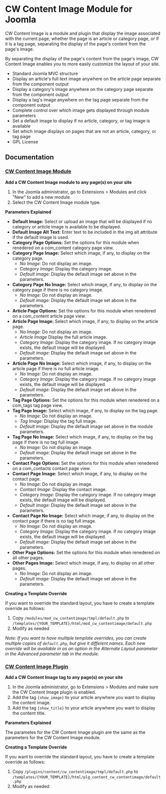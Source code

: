 # CW Content Image Module for Joomla

CW Content Image is a module and plugin that display the image associated with the current page, whether the page is an article or category page, or if it is a tag page, separating the display of the page's content from the page's image.

By separating the display of the page's content from the page's image, CW Content Image enables you to more easily customize the layout of your site.

* Standard Joomla MVC structure
* Display an article's full text image anywhere on the article page separate from the component output
* Display a category's image anywhere on the category page separate from the component output
* Display a tag's image anywhere on the tag page separate from the component output
* Complete control over which image gets displayed through module parameters
* Set a default image to display if no article, category, or tag image is available
* Set which image displays on pages that are not an article, category, or tag page
* GPL License

## Documentation

### [CW Content Image Module](https://github.com/corywebbmedia/mod_cw_contentimage)

**Add a CW Content Image module to any page(s) on your site**

1. In the Joomla administrator, go to Extensions > Modules and click "New" to add a new module.
2. Select the CW Content Image module type.

**Parameters Explained**

* **Default Image:** Select or upload an image that will be displayed if no category or article image is available to be displayed.
* **Default Image Alt Text:** Enter text to be included in the img alt attribute if the default image is used.
* **Category Page Options:** Set the options for this module when renedered on a com_content category page view.
* **Category Page Image:** Select which image, if any, to display on the category page.
    * _No Image:_ Do not display an image.
    * _Category Image:_ Display the category image.
    * _Default image:_ Display the default image set above in the parameters.
* **Category Page No Image:** Select which image, if any, to display on the category page if there is no category image.
    * _No Image:_ Do not display an image.
    * _Default image:_ Display the default image set above in the parameters.
* **Article Page Options:** Set the options for this module when renedered on a com_content article page view.
* **Article Page Image:** Select which image, if any, to display on the article page.
    * _No Image:_ Do not display an image.
    * _Article Image_ Display the full article image.
    * _Category Image:_ Display the category image. If no category image exists, the default image will be displayed.
    * _Default image:_ Display the default image set above in the parameters.
* **Article Page No Image:** Select which image, if any, to display on the article page if there is no full article image.
    * _No Image:_ Do not display an image.
    * _Category Image:_ Display the category image. If no category image exists, the default image will be displayed.
    * _Default image:_ Display the default image set above in the parameters.
* **Tag Page Options:** Set the options for this module when renedered on a com_tags tag page view.
* **Tag Page Image:** Select which image, if any, to display on the tag page.
    * _No Image:_ Do not display an image.
    * _Tag Image:_ Display the tag full image.
    * _Default image:_ Display the default image set above in the module parameters.
* **Tag Page No Image:** Select which image, if any, to display on the tag page if there is no tag full image.
    * _No Image:_ Do not display an image.
    * _Default image:_ Display the default image set above in the parameters.
* **Contact Page Options:** Set the options for this module when renedered on a com_contacts contact page view.
* **Contact Page Image:** Select which image, if any, to display on the contact page.
    * _No Image:_ Do not display an image.
    * _Contact Image:_ Display the contact image.
    * _Category Image:_ Display the category image. If no category image exists, the default image will be displayed.
    * _Default image:_ Display the default image set above in the parameters.
* **Contact Page No Image:** Select which image, if any, to display on the contact page if there is no tag full image.
    * _No Image:_ Do not display an image.
    * _Category Image:_ Display the category image. If no category image exists, the default image will be displayed.
    * _Default image:_ Display the default image set above in the parameters.
* **Other Page Options:** Set the options for this module when renedered on all other pages.
* **Other Pages Image:** Select which image, if any, to display on all other pages.
    * _No Image:_ Do not display an image.
    * _Default image:_ Display the default image set above in the parameters.

**Creating a Template Override**

If you want to override the standard layout, you have to create a template override as follows:

1. Copy `/modules/mod_cw_contentimage/tmpl/default.php` to `/templates/{YOUR_TEMPLATE}/html/mod_cw_contentimage/default.php`
2. Modify as needed

_Note: If you want to have multiple template overrides, you can create multiple copies of `default.php`, but give it different names. Each new override will be available in as an option in the Alternate Layout parameter in the Advanced parameter tab in the module._

### [CW Content Image Plugin](https://github.com/corywebbmedia/plg_content_cw_contentimage)

**Add a CW Content Image tag to any page(s) on your site**

1. In the Joomla administrator, go to Extensions > Modules and make sure the CW Content Image plugin is enabled.
2. Add the tag `{show_image}` to your article anywhere you want to display the content image.
3. Add the tag `{show_title}` to your article anywhere you want to display the content title.

**Parameters Explained**

The parametes for the CW Content Image plugin are the same as the parameters for the CW Content Image module.

**Creating a Template Override**

If you want to override the standard layout, you have to create a template override as follows:

1. Copy `/plugins/content/cw_contentimage/tmpl/default.php` to `/templates/{YOUR_TEMPLATE}/html/plg_content_cw_contentimage/default.php`
2. Modify as needed
